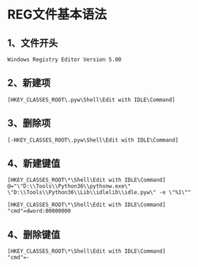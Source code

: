 # REG文件基本语法

## 1、文件开头
	Windows Registry Editor Version 5.00
	
## 2、新建项
	[HKEY_CLASSES_ROOT\.pyw\Shell\Edit with IDLE\Command]
	
## 3、删除项
	[-HKEY_CLASSES_ROOT\.pyw\Shell\Edit with IDLE\Command]
	
## 4、新建键值
	[HKEY_CLASSES_ROOT\*\Shell\Edit with IDLE\Command]
	@="\"D:\\Tools\\Python36\\pythonw.exe\" \"D:\\Tools\\Python36\\Lib\\idlelib\\idle.pyw\" -e \"%1\""
	
	[HKEY_CLASSES_ROOT\*\Shell\Edit with IDLE\Command]
	"cmd"=dword:00000000

## 4、删除键值
	[HKEY_CLASSES_ROOT\*\Shell\Edit with IDLE\Command]
	"cmd"=-

